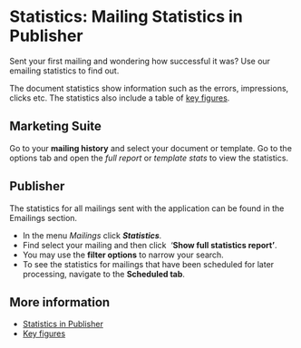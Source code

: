 # Statistics: Mailing Statistics in Publisher

Sent your first mailing and wondering how successful it was? Use our
emailing statistics to find out.

The document statistics show information such as the errors, impressions, 
clicks etc. The statistics also include a table of [key figures](./statistics-key-figures).

## Marketing Suite

Go to your **mailing history** and select your document or template. Go 
to the options tab and open the *full report* or *template stats* to view the 
statistics.

## Publisher

The statistics for all mailings sent with the application can be found
in the Emailings section.

-   In the menu *Mailings* click ***Statistics**.*
-   Find select your mailing and then click  ‘**Show full statistics
    report’**.
-   You may use the **filter options** to narrow your search.
-   To see the statistics for mailings that have been scheduled for later
processing, navigate to the **Scheduled tab**.

## More information

* [Statistics in Publisher](./statistics)
* [Key figures](./statistics-key-figures)
